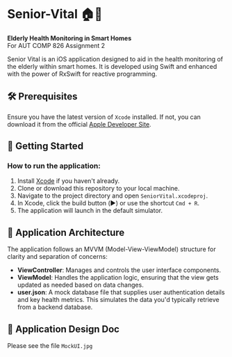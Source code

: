 # Senior-Vital 🏠👵

**Elderly Health Monitoring in Smart Homes**  
For AUT COMP 826 Assignment 2

Senior Vital is an iOS application designed to aid in the health monitoring of the elderly within smart homes. It is developed using Swift and enhanced with the power of RxSwift for reactive programming.

## 🛠 Prerequisites

Ensure you have the latest version of `Xcode` installed. If not, you can download it from the official [Apple Developer Site](https://developer.apple.com/xcode/).

## 🚀 Getting Started

### How to run the application:

1. Install [Xcode](https://developer.apple.com/xcode/) if you haven't already.
2. Clone or download this repository to your local machine.
3. Navigate to the project directory and open `SeniorVital.xcodeproj`.
4. In Xcode, click the build button (▶️) or use the shortcut `Cmd + R`.
5. The application will launch in the default simulator.

## 📐 Application Architecture

The application follows an MVVM (Model-View-ViewModel) structure for clarity and separation of concerns:

- **ViewController**: Manages and controls the user interface components.
- **ViewModel**: Handles the application logic, ensuring that the view gets updated as needed based on data changes.
- **user.json**: A mock database file that supplies user authentication details and key health metrics. This simulates the data you'd typically retrieve from a backend database.

## 📐 Application Design Doc

Please see the file `MockUI.jpg`
